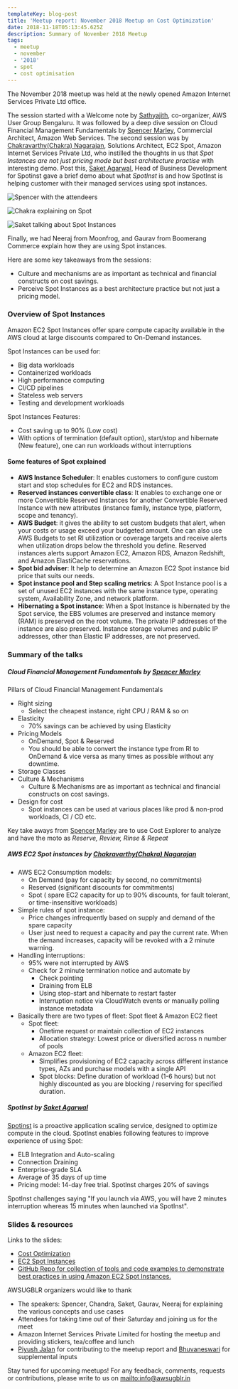```yaml
---
templateKey: blog-post
title: 'Meetup report: November 2018 Meetup on Cost Optimization'
date: 2018-11-18T05:13:45.625Z
description: Summary of November 2018 Meetup
tags:
  - meetup
  - november
  - '2018'
  - spot
  - cost optimisation
---
```

The November 2018 meetup was held at the newly opened Amazon Internet Services Private Ltd office. 

The session started with a Welcome note by [Sathyajith](https://www.linkedin.com/in/sathyabhat/), co-organizer, AWS User Group Bengaluru. It was followed by a deep dive session on Cloud Financial Management Fundamentals by [Spencer Marley](https://www.linkedin.com/in/spencermarley/), Commercial Architect, Amazon Web Services. The second session was by [Chakravarthy(Chakra) Nagarajan](https://www.linkedin.com/in/chakravarthy-nagarajan-7653311a/), Solutions Architect, EC2 Spot, Amazon Internet Services Private Ltd, who instilled the thoughts in us that _Spot Instances are not just pricing mode but best architecture practise_ with interesting demo. Post this, [Saket Agarwal](https://www.linkedin.com/in/saket-agarwal-51254265/), Head of Business Development for Spotinst gave a brief demo about what _SpotInst_ is and how SpotInst is helping customer with their managed services using spot instances. 

![Spencer with the attendeers](/img/spencer-crowd.jpg)

![Chakra explaining on Spot](/img/chakra.jpg)

![Saket talking about Spot Instances](/img/saket.jpg)

Finally, we had Neeraj from Moonfrog, and Gaurav from Boomerang Commerce explain how they are using Spot instances.

Here are some key takeaways from the sessions:

* Culture and mechanisms are as important as technical and financial constructs on cost savings. 
* Perceive Spot Instances as a best architecture practice but not just a pricing model.

### Overview of Spot Instances

Amazon EC2 Spot Instances offer spare compute capacity available in the AWS cloud at large discounts compared to On-Demand instances.

Spot Instances can be used for:

* Big data workloads
* Containerized workloads
* High performance computing
* CI/CD pipelines
* Stateless web servers
* Testing and development workloads

Spot Instances Features:

* Cost saving up to 90% (Low cost)
* With options of termination (default option), start/stop and hibernate (New feature), one can run workloads without interruptions 

#### Some features of Spot explained

* **AWS Instance Scheduler**: It enables customers to configure custom start and stop schedules for EC2 and RDS instances.
* **Reserved instances convertible class**:  It enables to exchange one or more Convertible Reserved Instances for another Convertible Reserved Instance with new attributes (instance family, instance type, platform, scope and tenancy).
* **AWS Budget**: it gives the ability to set custom budgets that alert, when your costs or usage exceed your budgeted amount. One can also use AWS Budgets to set RI utilization or coverage targets and receive alerts when utilization drops below the threshold you define. Reserved instances alerts support Amazon EC2, Amazon RDS, Amazon Redshift, and Amazon ElastiCache reservations.
* **Spot bid adviser**:  It help to determine an Amazon EC2 Spot instance bid price that suits our needs.
* **Spot instance pool and Step scaling metrics**: A Spot Instance pool is a set of unused EC2 instances with the same instance type, operating system, Availability Zone, and network platform. 
* **Hibernating a Spot instance**: When a Spot Instance is hibernated by the Spot service, the EBS volumes are preserved and instance memory (RAM) is preserved on the root volume. The private IP addresses of the instance are also preserved. Instance storage volumes and public IP addresses, other than Elastic IP addresses, are not preserved.

### Summary of the talks

##### Cloud Financial Management Fundamentals by [Spencer Marley](https://www.linkedin.com/in/spencermarley/)

Pillars of Cloud Financial Management Fundamentals

* Right sizing
  * Select the cheapest instance, right CPU / RAM & so on
* Elasticity
  * 70% savings can be achieved by using Elasticity
* Pricing Models
  * OnDemand, Spot & Reserved
  * You should be able to convert the instance type from RI to OnDemand & vice versa as many times as possible without any downtime. 
* Storage Classes
* Culture & Mechanisms
  * Culture & Mechanisms are as important as technical and financial constructs on cost savings. 
* Design for cost
  * Spot instances can be used at various places like prod & non-prod workloads, CI / CD etc. 

Key take aways from [Spencer Marley](https://www.linkedin.com/in/spencermarley/) are to use Cost Explorer to analyze and have the moto as _Reserve, Review, Rinse & Repeat_   

##### AWS EC2 Spot instances by [Chakravarthy(Chakra) Nagarajan](https://www.linkedin.com/in/chakravarthy-nagarajan-7653311a/)

* AWS EC2 Consumption models:
  * On Demand (pay for capacity by second, no commitments)
  * Reserved (significant discounts for commitments)
  * Spot ( spare EC2 capacity for up to 90% discounts, for fault tolerant, or time-insensitive workloads)
* Simple rules of spot instance:
  * Price changes infrequently based on supply and demand of the spare capacity 
  * User just need to request a capacity and pay the current rate. When the demand increases, capacity will be revoked with a 2 minute warning.
* Handling interruptions:  
  * 95% were not interrupted by AWS
  * Check for 2 minute termination notice and automate by
    * Check pointing
    * Draining from ELB
    * Using stop-start and hibernate to restart faster
    * Interruption notice via CloudWatch events or manually polling instance metadata
* Basically there are two types of fleet: Spot fleet & Amazon EC2 fleet
  * Spot fleet:
    * Onetime request or maintain collection of EC2 instances
    * Allocation strategy: Lowest price or diversified across n number of pools
  * Amazon EC2 fleet:
    * Simplifies provisioning of EC2 capacity across different instance types, AZs and purchase models with a single API
    * Spot blocks: Define duration of workload (1-6 hours) but not highly discounted as you are blocking / reserving for specified duration.

##### SpotInst by [Saket Agarwal](https://www.linkedin.com/in/saket-agarwal-51254265/)

[Spotinst](https://spotinst.com/) is a proactive application scaling service, designed to optimize compute in the cloud. SpotInst enables following features to improve experience of using Spot:

* ELB Integration and Auto-scaling
* Connection Draining
* Enterprise-grade SLA
* Average of 35 days of up time
* Pricing model: 14-day free trial. SpotInst charges 20% of savings 

SpotInst challenges saying "If you launch via AWS, you will have 2 minutes interruption whereas 15 minutes when launched via SpotInst".

### Slides & resources

Links to the slides:

* [Cost Optimization](https://www.slideshare.net/AWSUsersGroupBengalu/cost-optimization-in-aws)
* [EC2 Spot Instances](https://www.slideshare.net/AWSUsersGroupBengalu/amazon-ec2-spot-instances)
* [GitHub Repo for collection of tools and code examples to demonstrate best practices in using Amazon EC2 Spot Instances.](https://github.com/awslabs/ec2-spot-labs)

AWSUGBLR organizers would like to thank

* The speakers: Spencer, Chandra, Saket, Gaurav, Neeraj for explaining the various concepts and use cases
* Attendees for taking time out of their Saturday and joining us for the meet
* Amazon Internet Services Private Limited for hosting the meetup and providing stickers, tea/coffee and lunch
* [Piyush Jalan](https://www.linkedin.com/in/piyush-jalan/) for contributing to the meetup report and [Bhuvaneswari](https://www.linkedin.com/in/bhuvanas/) for supplemental inputs

Stay tuned for upcoming meetups!  For any feedback, comments, requests or contributions, please write to us on <mailto:info@awsugblr.in>
